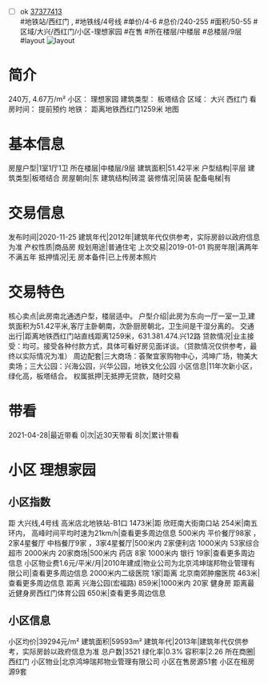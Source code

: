 - [ ] ok [37377413](https://bj.5i5j.com/ershoufang/37377413.html)  
 #地铁站/西红门 ,  #地铁线/4号线
#单价/4-6 #总价/240-255 #面积/50-55   #区域/大兴/西红门/小区-理想家园 #在售 #所在楼层/中楼层 #总楼层/9层 #layout 
![layout](http://image16.5i5j.com/erp/house/3737/37377413/huxing/dleepbale7b7349c.JPG_P5.JPG) 
# 简介 
 240万,  4.67万/m² 
小区： 理想家园
建筑类型： 板塔结合
区域： 大兴 西红门
看房时间： 提前预约
地铁： 距离地铁西红门1259米 地图
# 基本信息 
 房屋户型|1室1厅1卫
所在楼层|中楼层/9层
建筑面积|51.42平米
户型结构|平层
建筑类型|板塔结合
房屋朝向|东
建筑结构|砖混
装修情况|简装
配备电梯|有
# 交易信息 
 发布时间|2020-11-25
建筑年代|2012年|建筑年代仅供参考，实际房龄以政府信息为准
产权性质|商品房
规划用途|普通住宅
上次交易|2019-01-01
购房年限|满两年不满五年
抵押情况|无
房本备件|已上传房本照片
# 交易特色 
 核心卖点|此房南北通透户型，楼层适中。
户型介绍|此房为东向一厅一室一卫,建筑面积为51.42平米,客厅主卧朝南，次卧厨房朝北，卫生间是干湿分离的。
交通出行|距离地铁西红门站直线距离1259米，631.381.474.兴12路
贷款情况|业主接受：均可。接受各种付款方式，具体可看好房见面详谈。（贷款情况仅供参考，最终以实际情况为准）
周边配套|三大商场：荟聚宜家购物中心，鸿坤广场，物美大卖场；三大公园：兴海公园，兴华公园，地铁文化公园
小区信息|11年次新小区，绿化高，板塔结合。
权属抵押|无抵押无贷款，随时交易
# 带看 
 2021-04-28|最近带看	 0|次|近30天带看	 8|次|累计带看
# 小区 理想家园
## 小区指数 
 距 大兴线,4号线 高米店北地铁站-B1口 1473米|距 欣旺南大街南口站 254米|南五环内， 高峰时间平均时速为21km/h|查看更多周边信息
500米内 平价餐厅98家 ，2家4星餐厅
中档餐厅9家 ，3家4星餐厅|500米内 2家便利店
1000米内 53家综合超市
2000米内 20家商场|500米内 药店 8家
1000米内 银行 19家|查看更多周边信息
小区物业费1.6元/平米/月|2010年建成|物业公司为北京鸿坤瑞邦物业管理有限公司|查看更多周边信息
2000米内二级医院 1家|距离 北京南郊肿瘤医院  463米|查看更多周边信息
距离 兴海公园(宏福路) 859米|1000米内 20家 健身房
距离最近健身房西红门体育公园 650米|查看更多周边信息
## 小区信息 
 小区均价|39294元/m²
建筑面积|59593m²
建筑年代|2013年|建筑年代仅供参考，实际房龄以政府信息为准
总户数|3521
绿化率|0.3%
容积率|2.26
所在商圈|西红门
小区物业|北京鸿坤瑞邦物业管理有限公司
小区在售房源51套
小区在租房源9套
